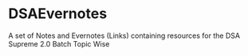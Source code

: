 # DSAEvernotes
A set of Notes and Evernotes (Links) containing resources for the DSA Supreme 2.0 Batch Topic Wise
